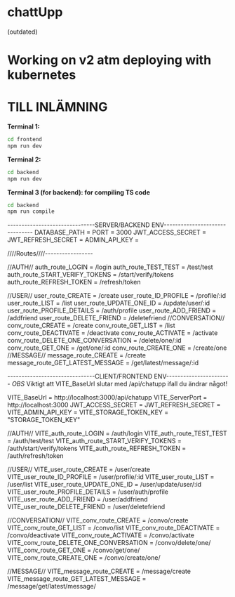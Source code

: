 # chattUpp

(outdated)
# Working on v2 atm deploying with kubernetes

# TILL INLÄMNING
**Terminal 1:**  
```sh
cd frontend
npm run dev
```
**Terminal 2:**  
```sh
cd backend
npm run dev
```
**Terminal 3 (for backend): for compiling TS code** 
```sh
cd backend
npm run compile
```
-------------------------------SERVER/BACKEND ENV-------------------------------
DATABASE_PATH =
PORT = 3000
JWT_ACCESS_SECRET =
JWT_REFRESH_SECRET =
ADMIN_API_KEY =

////Routes////-----------------

//AUTH//
auth_route_LOGIN = /login
auth_route_TEST_TEST = /test/test
auth_route_START_VERIFY_TOKENS = /start/verify/tokens
auth_route_REFRESH_TOKEN = /refresh/token

//USER//
user_route_CREATE = /create
user_route_ID_PROFILE = /profile/:id
user_route_LIST = /list
user_route_UPDATE_ONE_ID = /update/user/:id
user_route_PROFILE_DETAILS = /auth/profile
user_route_ADD_FRIEND = /addfriend
user_route_DELETE_FRIEND = /deletefriend
//CONVERSATION//
conv_route_CREATE = /create
conv_route_GET_LIST = /list
conv_route_DEACTIVATE = /deactivate
conv_route_ACTIVATE = /activate
conv_route_DELETE_ONE_CONVERSATION = /delete/one/:id
conv_route_GET_ONE = /get/one/:id
conv_route_CREATE_ONE = /create/one
//MESSAGE//
message_route_CREATE = /create
message_route_GET_LATEST_MESSAGE = /get/latest/message/:id

-------------------------------CLIENT/FRONTEND ENV-----------------------
_OBS_
Viktigt att VITE_BaseUrl slutar med /api/chatupp ifall du ändrar något!

VITE_BaseUrl = http://localhost:3000/api/chatupp
VITE_ServerPort = http://localhost:3000
JWT_ACCESS_SECRET =
JWT_REFRESH_SECRET =
VITE_ADMIN_API_KEY =
VITE_STORAGE_TOKEN_KEY = "STORAGE_TOKEN_KEY"

//AUTH//
VITE_auth_route_LOGIN = /auth/login
VITE_auth_route_TEST_TEST = /auth/test/test
VITE_auth_route_START_VERIFY_TOKENS = /auth/start/verify/tokens
VITE_auth_route_REFRESH_TOKEN = /auth/refresh/token

//USER//
VITE_user_route_CREATE = /user/create
VITE_user_route_ID_PROFILE = /user/profile/:id
VITE_user_route_LIST = /user/list
VITE_user_route_UPDATE_ONE_ID = /user/update/user/:id
VITE_user_route_PROFILE_DETAILS = /user/auth/profile
VITE_user_route_ADD_FRIEND = /user/addfriend
VITE_user_route_DELETE_FRIEND = /user/deletefriend

//CONVERSATION//
VITE_conv_route_CREATE = /convo/create
VITE_conv_route_GET_LIST = /convo/list
VITE_conv_route_DEACTIVATE = /convo/deactivate
VITE_conv_route_ACTIVATE = /convo/activate
VITE_conv_route_DELETE_ONE_CONVERSATION = /convo/delete/one/
VITE_conv_route_GET_ONE = /convo/get/one/
VITE_conv_route_CREATE_ONE = /convo/create/one/

//MESSAGE//
VITE_message_route_CREATE = /message/create
VITE_message_route_GET_LATEST_MESSAGE = /message/get/latest/message/
